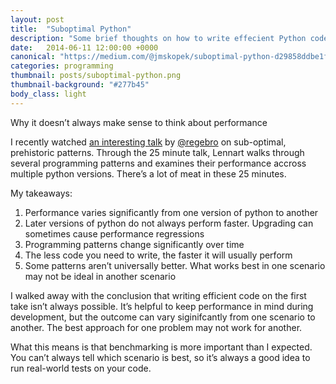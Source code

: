 ```yaml
---
layout: post
title:  "Suboptimal Python"
description: "Some brief thoughts on how to write effecient Python code. Don’t optimize too early and benchmark, benchmark, benchmark"
date:   2014-06-11 12:00:00 +0000
canonical: "https://medium.com/@jmskopek/suboptimal-python-d29858ddbe1f"
categories: programming
thumbnail: posts/suboptimal-python.png
thumbnail-background: "#277b45"
body_class: light
---
```


Why it doesn’t always make sense to think about performance

I recently watched [an interesting talk](https://www.youtube.com/watch?v=50OIO9ONmks) by [@regebro](http://twitter.com/regebro) on sub-optimal, prehistoric patterns. Through the 25 minute talk, Lennart walks through several programming patterns and examines their performance accross multiple python versions. There’s a lot of meat in these 25 minutes.

My takeaways:

1. Performance varies significantly from one version of python to another
2. Later versions of python do not always perform faster. Upgrading can sometimes cause performance regressions
3. Programming patterns change significantly over time
4. The less code you need to write, the faster it will usually perform
5. Some patterns aren’t universally better. What works best in one scenario may not be ideal in another scenario

I walked away with the conclusion that writing efficient code on the first take isn’t always possible. It’s helpful to keep performance in mind during development, but the outcome can vary siginifcantly from one scenario to another. The best approach for one problem may not work for another.

What this means is that benchmarking is more important than I expected. You can’t always tell which scenario is best, so it’s always a good idea to run real-world tests on your code.
